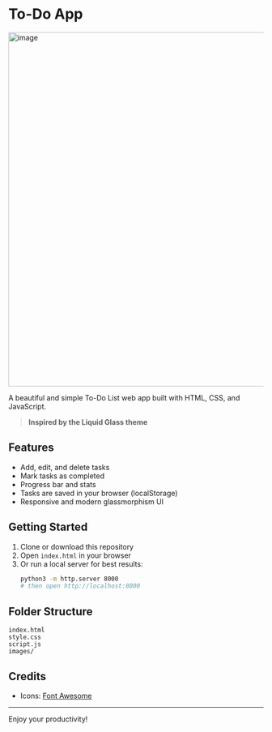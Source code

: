 

# To-Do App

<img width="651" height="699" alt="image" src="https://github.com/user-attachments/assets/0b888e9b-338e-422b-963a-84290351014d" />

A beautiful and simple To-Do List web app built with HTML, CSS, and JavaScript.

> **Inspired by the Liquid Glass theme**

## Features
- Add, edit, and delete tasks
- Mark tasks as completed
- Progress bar and stats
- Tasks are saved in your browser (localStorage)
- Responsive and modern glassmorphism UI



## Getting Started

1. Clone or download this repository
2. Open `index.html` in your browser
3. Or run a local server for best results:
	```bash
	python3 -m http.server 8000
	# then open http://localhost:8000
	```

## Folder Structure
```
index.html
style.css
script.js
images/
```

## Credits
- Icons: [Font Awesome](https://fontawesome.com/)

---
Enjoy your productivity!
